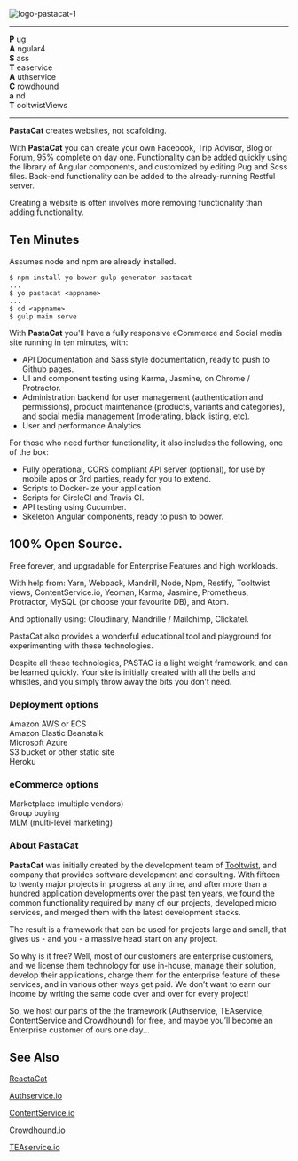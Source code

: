![logo-pastacat-1](https://user-images.githubusercontent.com/848697/28563980-3a4ae720-715a-11e7-8e84-3eb7dfe85cf2.png)

---

**P** ug  
**A** ngular4  
**S** ass  
**T** easervice  
**A** uthservice  
**C** rowdhound  
**a**  nd  
**T**  ooltwistViews

---

**PastaCat** creates websites, not scafolding.

With **PastaCat** you can create your own Facebook, Trip Advisor, Blog or Forum, 95% complete on day one. Functionality can be added quickly using the library of Angular components, and customized by editing Pug and Scss files. Back-end functionality can be added to the already-running Restful server.

Creating a website is often involves more removing functionality than adding functionality.



## Ten Minutes

Assumes node and npm are already installed.

    $ npm install yo bower gulp generator-pastacat
    ...
    $ yo pastacat <appname>
    ...
    $ cd <appname>
    $ gulp main serve


With **PastaCat** you'll have a fully responsive eCommerce and Social media site running in ten minutes, with:

- API Documentation and Sass style documentation, ready to push to Github pages.
- UI and component testing using Karma, Jasmine, on Chrome / Protractor.
- Administration backend for user management (authentication and permissions), product maintenance (products, variants and categories), and social media management (moderating, black listing, etc).
- User and performance Analytics

For those who need further functionality, it also includes the following, one of the box:
- Fully operational, CORS compliant API server (optional), for use by mobile apps or 3rd parties, ready for you to extend.
- Scripts to Docker-ize your application
- Scripts for CircleCI and Travis CI.
- API testing using Cucumber.
- Skeleton Angular components, ready to push to bower.



## 100% Open Source.  

Free forever, and upgradable for Enterprise Features and high workloads.



With help from:  Yarn,  Webpack,  Mandrill,  Node,  Npm,  Restify,  Tooltwist views,  ContentService.io,  Yeoman,  Karma,  Jasmine,  Prometheus,  Protractor,  MySQL  (or choose your favourite DB), and Atom.  

And optionally using:  Cloudinary,  Mandrille / Mailchimp,  Clickatel.

PastaCat also provides a wonderful educational tool and playground for experimenting with these technologies.


Despite all these technologies, PASTAC is a light weight framework, and can be learned quickly. Your site is initially created with all the bells and whistles, and you simply throw away the bits you don’t need.



### Deployment options

Amazon AWS or ECS  
Amazon Elastic Beanstalk  
Microsoft Azure  
S3 bucket or other static site  
Heroku

### eCommerce options
Marketplace (multiple vendors)  
Group buying  
MLM (multi-level marketing)  


### About PastaCat

**PastaCat** was initially created by the development team of [Tooltwist](http://tooltwist.com), and company that provides software development and consulting. With fifteen to twenty major projects in progress at any time, and after more than a hundred application developments over the past ten years, we found the common functionality required by many of our projects, developed micro services, and merged them with the latest development stacks.

The result is a framework that can be used for projects large and small, that gives us - and you - a massive head start on any project.

So why is it free? Well, most of our customers are enterprise customers, and we license them technology for use in-house, manage their solution, develop their applications, charge them for the enterprise feature of these services, and in various other ways get paid. We don’t want to earn our income by writing the same code over and over for every project!

So, we host our parts of the the framework (Authservice, TEAservice, ContentService and Crowdhound) for free, and maybe you’ll become an Enterprise customer of ours one day...


## See Also

[ReactaCat](https://github.com/tooltwist/reactacat)

[Authservice.io](http://authservice.io)

[ContentService.io](http://contentservice.io)

[Crowdhound.io](http://crowdhound.io)

[TEAservice.io](http://teaservice.io)



